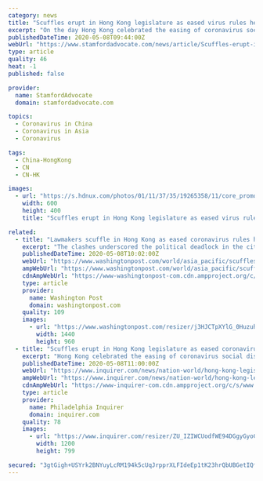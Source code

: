 ```yaml
---
category: news
title: "Scuffles erupt in Hong Kong legislature as eased virus rules herald new unrest"
excerpt: "On the day Hong Kong celebrated the easing of coronavirus social distancing rules, a scuffle broke out in the city's legislature that led to at least one lawmaker being dragged out on a stretcher, while police pepper-sprayed journalists at a nearby protest."
publishedDateTime: 2020-05-08T09:44:00Z
webUrl: "https://www.stamfordadvocate.com/news/article/Scuffles-erupt-in-Hong-Kong-legislature-as-eased-15256045.php"
type: article
quality: 46
heat: -1
published: false

provider:
  name: StamfordAdvocate
  domain: stamfordadvocate.com

topics:
  - Coronavirus in China
  - Coronavirus in Asia
  - Coronavirus

tags:
  - China-HongKong
  - CN
  - CN-HK

images:
  - url: "https://s.hdnux.com/photos/01/11/37/35/19265358/11/core_promo.jpg"
    width: 600
    height: 400
    title: "Scuffles erupt in Hong Kong legislature as eased virus rules herald new unrest"

related:
  - title: "Lawmakers scuffle in Hong Kong as eased coronavirus rules herald new wave of unrest"
    excerpt: "The clashes underscored the political deadlock in the city, where the Chinese government is exerting increasing control over local affairs."
    publishedDateTime: 2020-05-08T10:02:00Z
    webUrl: "https://www.washingtonpost.com/world/asia_pacific/scuffles-erupt-in-hong-kong-legislature-as-eased-virus-rules-herald-new-unrest/2020/05/08/ba3dfb06-9101-11ea-9322-a29e75effc93_story.html"
    ampWebUrl: "https://www.washingtonpost.com/world/asia_pacific/scuffles-erupt-in-hong-kong-legislature-as-eased-virus-rules-herald-new-unrest/2020/05/08/ba3dfb06-9101-11ea-9322-a29e75effc93_story.html?outputType=amp"
    cdnAmpWebUrl: "https://www-washingtonpost-com.cdn.ampproject.org/c/s/www.washingtonpost.com/world/asia_pacific/scuffles-erupt-in-hong-kong-legislature-as-eased-virus-rules-herald-new-unrest/2020/05/08/ba3dfb06-9101-11ea-9322-a29e75effc93_story.html?outputType=amp"
    type: article
    provider:
      name: Washington Post
      domain: washingtonpost.com
    quality: 109
    images:
      - url: "https://www.washingtonpost.com/resizer/j3HJCTpXYlG_0HuzuhrJCxum534=/1440x0/smart/arc-anglerfish-washpost-prod-washpost.s3.amazonaws.com/public/XCIWOQERBYI6VIF4J2NNJBTNEE.jpg"
        width: 1440
        height: 960
  - title: "Scuffles erupt in Hong Kong legislature as eased coronavirus rules herald new unrest"
    excerpt: "Hong Kong celebrated the easing of coronavirus social distancing rules, a scuffle broke out in the city's legislature that led to at least one lawmaker being dragged out on a stretcher."
    publishedDateTime: 2020-05-08T11:00:00Z
    webUrl: "https://www.inquirer.com/news/nation-world/hong-kong-legislature-fighting-coronavirus-social-distancing-20200508.html"
    ampWebUrl: "https://www.inquirer.com/news/nation-world/hong-kong-legislature-fighting-coronavirus-social-distancing-20200508.html?outputType=amp"
    cdnAmpWebUrl: "https://www-inquirer-com.cdn.ampproject.org/c/s/www.inquirer.com/news/nation-world/hong-kong-legislature-fighting-coronavirus-social-distancing-20200508.html?outputType=amp"
    type: article
    provider:
      name: Philadelphia Inquirer
      domain: inquirer.com
    quality: 78
    images:
      - url: "https://www.inquirer.com/resizer/ZU_IZIWCUodfWE94DGgyGyoCF54=/1200x0/center/middle/www.inquirer.com/resizer/xE-BSa3LIFNYVX8es2D6bgkDeI0=/0x0:4726x3146/1400x932/arc-anglerfish-arc2-prod-pmn.s3.amazonaws.com/public/VI5IWJPEOVHHJNNKYH6ASNT3JE.jpg"
        width: 1200
        height: 799

secured: "3gtGigh+USYrk2BNYuyLcRM194k5cUqJrpprXLFIdeEp1tK23hrQbUBGetIQfw5pxpmZbpoTbCc17rzii32SM+XmAvQLsr02iache3Eb8TPtMmkkzCtmg/bTRQmBtaX7A3yRks1BhAIqT/T/M2I3gAyGwJhD8EjfiE/GkLXFdMJc08Ue+xeCdsQnc2vKbsLwdu6yJDoOgKutm6haK9aieRfs/R3xDUjM05UL/cnm8o30rtSD0UDl9jyu/Z1rbToa2gky4msGsrKBuSI5r5AT8oSgNkXCB38JNzsMc2YjfwBLXU7ttT+Nv3sU9a/Wmhkl;ttTJ8P+JM/g7NTKrT+AJ0Q=="
---
```



